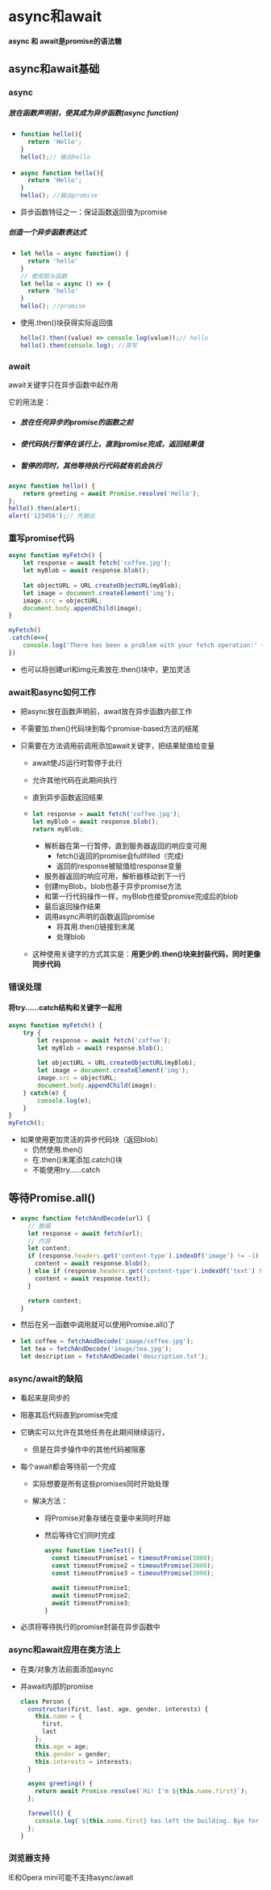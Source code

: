 # async和await

#### async 和 await是promise的语法糖

## async和await基础

### async

##### 放在函数声明前，使其成为异步函数(async function)

+ ```js
  function hello(){
  	return 'Hello';
  }
  hello();// 输出hello
  ```

+ ```js
  async function hello(){
  	return 'Hello';
  }
  hello(); //输出promise
  ```

+ 异步函数特征之一：保证函数返回值为promise

##### 创造一个异步函数表达式

+ ```js
  let hello = async function() {
  	return 'hello'
  }
  // 使用箭头函数
  let hello = async () => {
  	return 'hello'
  }
  hello(); //promise
  ```

+ 使用.then()块获得实际返回值

  ```js
  hello().then((value) => console.log(value));// hello
  hello().then(console.log); //简写
  ```

### await

await关键字只在异步函数中起作用

它的用法是：

+ ##### 放在任何异步的promise的函数之前

+ ##### 使代码执行暂停在该行上，直到promise完成，返回结果值

+ ##### 暂停的同时，其他等待执行代码就有机会执行

```js
async function hello() {
	return greeting = await Promise.resolve('Hello');
};
hello().then(alert);
alert('123456');// 先输出
```

### 重写promise代码

```js
async function myFetch() {
	let response = await fetch('coffee.jpg');
    let myBlob = await response.blob();
    
    let objectURL = URL.createObjectURL(myBlob);
    let image = document.createElement('img');
    image.src = objectURL;
    document.body.appendChild(image);
}

myFetch()
.catch(e=>{
    console.log('There has been a problem with your fetch operation:' + e.message);
})
```

+ 也可以将创建url和img元素放在.then()块中，更加灵活

### await和async如何工作

+ 把async放在函数声明前，await放在异步函数内部工作

+ 不需要加.then()代码块到每个promise-based方法的结尾

+ 只需要在方法调用前调用添加await关键字，把结果赋值给变量

  + await使JS运行时暂停于此行

  + 允许其他代码在此期间执行

  + 直到异步函数返回结果

  + ```js
    let response = await fetch('coffee.jpg');
    let myBlob = await response.blob();
    return myBlob;
    ```

    + 解析器在第一行暂停，直到服务器返回的响应变可用
      + fetch()返回的promise会fullfilled（完成)
      + 返回的response被赋值给response变量
    + 服务器返回的响应可用，解析器移动到下一行
    + 创建myBlob，blob也基于异步promise方法
    + 和第一行代码操作一样，myBlob也接受promise完成后的blob
    + 最后返回操作结果
    + 调用async声明的函数返回promise
      + 将其用.then()链接到末尾
      + 处理blob

  + 这种使用关键字的方式其实是：**用更少的.then()块来封装代码，同时更像同步代码**

### 错误处理

#### 将try……catch结构和关键字一起用

```js
async function myFetch() {
	try {
        let response = await fetch('coffee');
        let myBlob = await response.blob();
        
        let objectURL = URL.createObjectURL(myBlob);
        let image = document.createElement('img');
        image.src = objectURL;
        document.body.appendChild(image);
    } catch(e) {
        console.log(e);
    }
}
myFetch();
```

+ 如果使用更加灵活的异步代码块（返回blob）
  + 仍然使用.then()
  + 在.then()末尾添加.catch()块
  + 不能使用try……catch

## 等待Promise.all()

+ ```js
  async function fetchAndDecode(url) {
    // 数据
    let response = await fetch(url);
    // 内容
    let content;
    if (response.headers.get('content-type').indexOf('image') != -1) {
      content = await response.blob();
    } else if (response.headers.get('content-type').indexOf('text') != -1) {
      content = await response.text();
    }
  
    return content;
  }
  ```

+ 然后在另一函数中调用就可以使用Promise.all()了

+ ```js
  let coffee = fetchAndDecode('image/coffee.jpg');
  let tea = fetchAndDecode('image/tea.jpg');
  let description = fetchAndDecode('description.txt');
  ```

### async/await的缺陷

+ 看起来是同步的

+ 阻塞其后代码直到promise完成

+ 它确实可以允许在其他任务在此期间继续运行，

  + 但是在异步操作中的其他代码被阻塞

+ 每个await都会等待前一个完成

  + 实际想要是所有这些promises同时开始处理

  + 解决方法：

    + 将Promise对象存储在变量中来同时开始

    + 然后等待它们同时完成

      ```js
      async function timeTest() {
        const timeoutPromise1 = timeoutPromise(3000);
        const timeoutPromise2 = timeoutPromise(3000);
        const timeoutPromise3 = timeoutPromise(3000);
      
        await timeoutPromise1;
        await timeoutPromise2;
        await timeoutPromise3;
      }
      ```

      

+ 必须将等待执行的promise封装在异步函数中

### async和await应用在类方法上

+ 在类/对象方法前面添加async

+ 并await内部的promise

  ```js
  class Person {
    constructor(first, last, age, gender, interests) {
      this.name = {
        first,
        last
      };
      this.age = age;
      this.gender = gender;
      this.interests = interests;
    }
  
    async greeting() {
      return await Promise.resolve(`Hi! I'm ${this.name.first}`);
    };
  
    farewell() {
      console.log(`${this.name.first} has left the building. Bye for now!`);
    };
  }
  ```

### 浏览器支持

IE和Opera mini可能不支持async/await